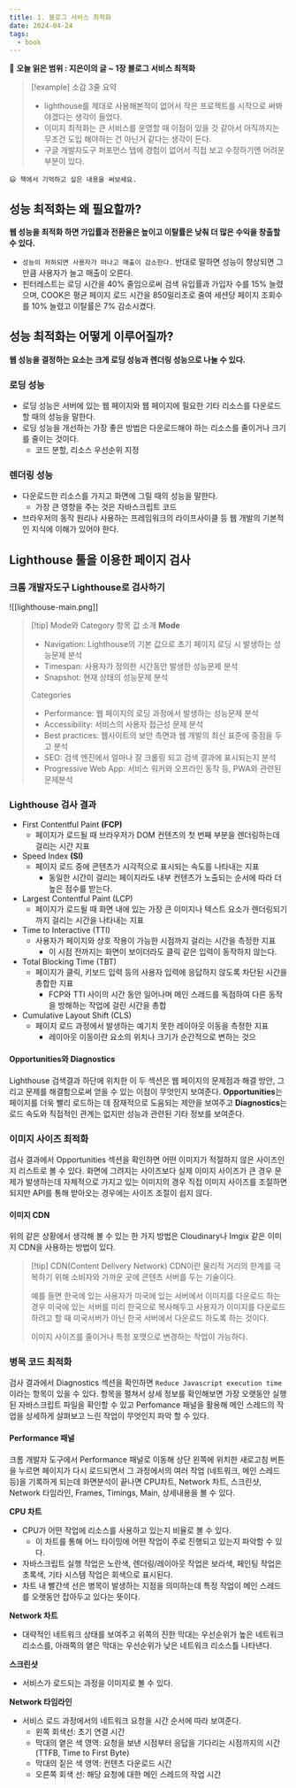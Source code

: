 ```yaml
---
title: 1. 블로그 서비스 최적화
date: 2024-04-24
tags:
  - book
---
```

🔖 **오늘 읽은 범위 : 지은이의 글 ~ 1장 블로그 서비스 최적화**

> [!example]  소감 3줄 요약
> - lighthouse를 제대로 사용해본적이 없어서 작은 프로젝트를 시작으로 써봐야겠다는 생각이 들었다.
> - 이미지 최적화는 큰 서비스를 운영할 때 이점이 있을 것 같아서 아직까지는 무조건 도입 해야하는 건 아닌거 같다는 생각이 든다.
> - 구글 개발자도구 퍼포먼스 탭에 경험이 없어서 직접 보고 수정하기엔 어려운 부분이 있다.
> 


    😃 책에서 기억하고 싶은 내용을 써보세요.

## 성능 최적화는 왜 필요할까?
**웹 성능을 최적화 하면 가입률과 전환율은 높이고 이탈률은 낮춰 더 많은 수익을 창출할 수 있다.**
- `성능이 저하되면 사용자가 떠나고 매출이 감소한다.` 반대로 말하면 성능이 향상되면 그만큼 사용자가 늘고 매출이 오른다.
- 핀터레스트는 로딩 시간을 40% 줄임으로써 검색 유입률과 가입자 수를 15% 늘렸으며, COOK은 평균 페이지 로드 시간을 850밀리초로 줄여 세션당 페이지 조회수를 10% 늘렸고 이탈률은 7% 감소시켰다.

## 성능 최적화는 어떻게 이루어질까?
**웹 성능을 결정하는 요소는 크게 로딩 성능과 렌더링 성능으로 나눌 수 있다.**
### 로딩 성능
- 로딩 성능은 서버에 있는 웹 페이지와 웹 페이지에 필요한 기타 리소스를 다운로드할 때의 성능을 말한다.
- 로딩 성능을 개선하는 가장 좋은 방법은 다운로드해야 하는 리소스를 줄이거나 크기를 줄이는 것이다.
	- 코드 분할, 리소스 우선순위 지정
### 렌더링 성능
- 다운로드한 리소스를 가지고 화면에 그릴 때의 성능을 말한다.
	- 가장 큰 영향을 주는 것은 자바스크립트 코드
- 브라우저의 동작 원리나 사용하는 프레임워크의 라이프사이클 등 웹 개발의 기본적인 지식에 이해가 있어야 한다.

## Lighthouse 툴을 이용한 페이지 검사
### 크롬 개발자도구 Lighthouse로 검사하기
![[lighthouse-main.png]]
> [!tip] Mode와 Category 항목 값 소개
> **Mode**
>   - Navigation: Lighthouse의 기본 값으로 초기 페이지 로딩 시 발생하는 성능문제 분석
>   - Timespan: 사용자가 정의한 시간동안 발생한 성능문제 분석
>   - Snapshot: 현재 상태의 성능문제 분석
>   
> Categories
>   - Performance: 웹 페이지의 로딩 과정에서 발생하는 성능문제 분석
>   - Accessibility: 서비스의 사용자 접근성 문제 분석
>   - Best practices: 웹사이트의 보안 측면과 웹 개발의 최신 표준에 중점을 두고 분석
>   - SEO: 검색 엔진에서 얼마나 잘 크롤링 되고 검색 결과에 표시되는지 분석
>   - Progressive Web App: 서비스 워커와 오프라인 동작 등, PWA와 관련된 문제분석

### Lighthouse 검사 결과
- First Contentful Paint **(FCP)**
	- 페이지가 로드될 때 브라우저가 DOM 컨텐츠의 첫 번째 부분을 렌더링하는데 걸리는 시간 지표
- Speed Index **(SI)**
	- 페이지 로드 중에 콘텐츠가 시각적으로 표시되는 속도를 나타내는 지표
		- 동일한 시간이 걸리는 페이지라도 내부 컨텐츠가 노출되는 순서에 따라 더 높은 점수를 받는다.
- Largest Contentful Paint (LCP)
	- 페이지가 로드될 때 화면 내에 있는 가장 큰 이미지나 텍스트 요소가 렌더링되기까지 걸리는 시간을 나타내는 지표
- Time to Interactive (TTI)
	- 사용자가 페이지와 상호 작용이 가능한 시점까지 걸리는 시간을 측정한 지표
		- 이 시점 전까지는 화면이 보이더라도 클릭 같은 입력이 동작하지 않는다.
- Total Blocking Time (TBT)
	- 페이지가 클릭, 키보드 입력 등의 사용자 입력에 응답하지 않도록 차단된 시간을 총합한 지표
		- FCP와 TTI 사이의 시간 동안 일어나며 메인 스레드를 독점하여 다른 동작을 방해하는 작업에 걸린 시간을 총합
- Cumulative Layout Shift (CLS)
	- 페이지 로드 과정에서 발생하는 예기치 못한 레이아웃 이동을 측정한 지표
		- 레이아웃 이동이란 요소의 위치나 크기가 순간적으로 변하는 것으

#### Opportunities와 Diagnostics
Lighthouse 검색결과 하단에 위치한 이 두 섹션은 웹 페이지의 문제점과 해결 방안, 그리고 문제를 해결함으로써 얻을 수 있는 이점이 무엇인지 보여준다.
**Opportunities**는 페이지를 더욱 빨리 로드하는 데 잠재적으로 도움되는 제안을 보여주고 **Diagnostics**는 로드 속도와 직접적인 관계는 없지만 성능과 관련된 기타 정보를 보여준다.

### 이미지 사이즈 최적화
검사 결과에서 Opportunities 섹션을 확인하면 어떤 이미지가 적절하지 않은 사이즈인지 리스트로 볼 수 있다.
화면에 그려지는 사이즈보다 실제 이미지 사이즈가 큰 경우 문제가 발생하는데 자체적으로 가지고 있는 이미지의 경우 직접 이미지 사이즈를 조절하면 되지만 API를 통해 받아오는 경우에는 사이즈 조절이 쉽지 않다.
#### 이미지 CDN
위의 같은 상황에서 생각해 볼 수 있는 한 가지 방법은 Cloudinary나 Imgix 같은 이미지 CDN을 사용하는 방법이 있다. 
> [!tip] CDN(Content Delivery Network)
> CDN이란 물리적 거리의 한계를 극복하기 위해 소비자와 가까운 곳에 콘텐츠 서버를 두는 기술이다.
> 
> 예를 들면 한국에 있는 사용자가 미국에 있는 서버에서 이미지를 다운로드 하는 경우 미국에 있는 서버를 미리 한국으로 복사해두고 사용자가 이미지를 다운로드 하려고 할 때 미국서버가 아닌 한국 서버에서 다운로드 하도록 하는 것이다.
> 
> 이미지 사이즈를 줄이거나 특정 포맷으로 변경하는 작업이 가능하다.

### 병목 코드 최적화
검사 결과에서 Diagnostics 섹션을 확인하면 `Reduce Javascript execution time` 이라는 항목이 있을 수 있다. 항목을 펼쳐서 상세 정보를 확인해보면 가장 오랫동안 실행된 자바스크립트 파일을 확인할 수 있고 Perfomance 패널을 활용해 메인 스레드의 작업을 상세하게 살펴보고 느린 작업이 무엇인지 파악 할 수 있다.

#### Performance 패널
크롬 개발자 도구에서 Performance 패널로 이동해 상단 왼쪽에 위치한 새로고침 버튼을 누르면 페이지가 다시 로드되면서 그 과정에서의 여러 작업 (네트워크, 메인 스레드 등)을 기록하게 되는데 화면분석이 끝나면 CPU차트, Network 차트, 스크린샷, Network 타임라인, Frames, Timings, Main, 상세내용을 볼 수 있다.

**CPU 차트**
- CPU가 어떤 작업에 리소스를 사용하고 있는지 비율로 볼 수 있다.
	- 이 차트를 통해 어느 타이밍에 어떤 작업이 주로 진행되고 있는지 파악할 수 있다.
- 자바스크립트 실행 작업은 노란색, 렌더링/레이아웃 작업은 보라색, 페인팅 작업은 초록색, 기타 시스템 작업은 회색으로 표시된다.
- 차트 내 빨간색 선은 병목이 발생하는 지점을 의미하는데 특정 작업이 메인 스레드를 오랫동안 잡아두고 있다는 뜻이다.

**Network 차트**
- 대략적인 네트워크 상태를 보여주고 위쪽의 진한 막대는 우선순위가 높은 네트워크 리소스를, 아래쪽의 옅은 막대는 우선순위가 낮은 네트워크 리소스틀 나타낸다.

**스크린샷**
- 서비스가 로드되는 과정을 이미지로 볼 수 있다.

**Network 타임라인**
- 서비스 로드 과정에서의 네트워크 요청을 시간 순서에 따라 보여준다.
	- 왼쪽 회색선: 초기 연결 시간
	- 막대의 옅은 색 영역: 요청을 보낸 시점부터 응답을 기다리는 시점까지의 시간 (TTFB, Time to First Byte)
	- 막대의 짙은 색 영역: 컨텐츠 다운로드 시간
	- 오른쪽 회색 선: 해당 요청에 대한 메인 스레드의 작업 시간








